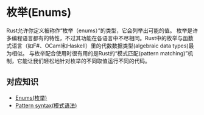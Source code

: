 # 枚举(Enums)

Rust允许你定义被称作“枚举（enums）”的类型，它会列举出可能的值。
枚举是许多编程语言都有的特性，不过其功能在各语言中不尽相同。Rust中的枚举与函数式语言（如F#、OCaml和Haskell）里的代数数据类型(algebraic data types)最为相似。
与枚举配合使用时很有用的是Rust的“模式匹配(pattern matching)”机制，它能让我们轻松地针对枚举的不同取值运行不同的代码。 

## 对应知识

- [Enums(枚举)](https://doc.rust-lang.org/book/ch06-00-enums.html)
- [Pattern syntax(模式语法)](https://doc.rust-lang.org/book/ch19-03-pattern-syntax.html)
